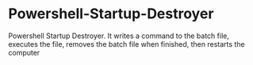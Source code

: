 # Powershell-Startup-Destroyer
Powershell Startup Destroyer. It writes a command to the batch file, executes the file, removes the batch file  when finished, then restarts the computer
